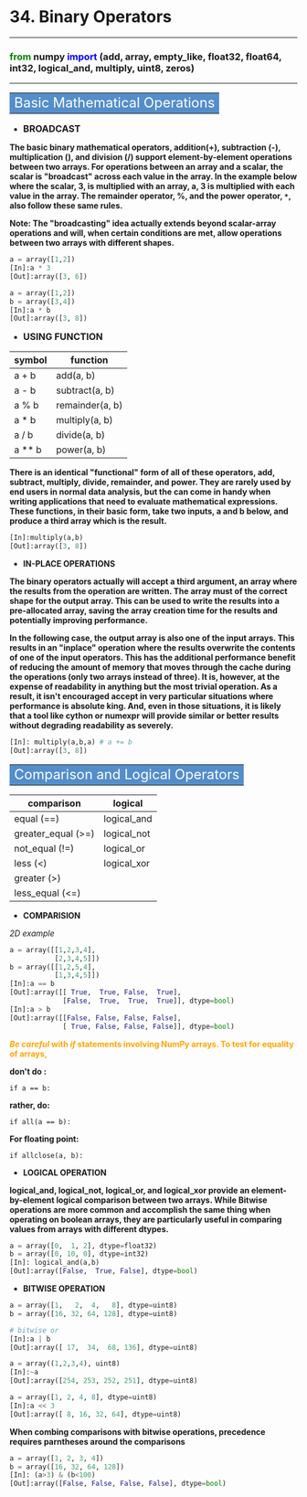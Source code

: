 # 34. Binary Operators
----------------------

### <font color="green">from</font> numpy <font color="blue">import</font> (add, array, empty_like, float32, float64, int32, logical_and, multiply, uint8, zeros)

----------------------

**<table><tr><td bgcolor=#548eca><font color="white" size=5>Basic Mathematical Operations</font></td></tr></table>**

- **<font size=3>BROADCAST</font>**

**The basic binary mathematical operators, addition(+), subtraction (-), multiplication (), and division (/) support element-by-element operations between two arrays. For operations between an array and a scalar, the scalar is "broadcast" across each value in the array. In the example below where the scalar, 3, is multiplied with an array, a, 3 is multiplied with each value in the array. The remainder operator, %, and the power operator, `*`, also follow these same rules.**

**Note: The "broadcasting" idea actually extends beyond scalar-array operations and will, when certain conditions are met, allow operations between two arrays with different shapes.**

```python
a = array([1,2])
[In]:a * 3
[Out]:array([3, 6])

a = array([1,2])
b = array([3,4])
[In]:a * b
[Out]:array([3, 8])
```

- **<font size=3>USING FUNCTION</font>**

symbol|function
------|--------
a + b|add(a, b)
a - b|subtract(a, b)
a % b|remainder(a, b)
a * b|multiply(a, b)
a / b|divide(a, b)
a ** b|power(a, b)

**There is an identical "functional" form of all of these operators, add, subtract, multiply, divide, remainder, and power. They are rarely used by end users in normal data analysis, but the can come in handy when writing applications that need to evaluate mathematical expressions. These functions, in their basic form, take two inputs, a and b below, and produce a third array which is the result.**

```python
[In]:multiply(a,b)
[Out]:array([3, 8])
```

- **<font>IN-PLACE OPERATIONS</font>**

**The binary operators actually will accept a third argument, an array where the results from the operation are written. The array must of the correct shape for the output array. This can be used to write the results into a pre-allocated array, saving the array creation time for the results and potentially improving performance.**

**In the following case, the output array is also one of the input arrays. This results in an "inplace" operation where the results overwrite the contents of one of the input operators. This has the additional performance benefit of reducing the amount of memory that moves through the cache during the operations (only two arrays instead of three). It is, however, at the expense of readability in anything but the most trivial operation. As a result, it isn't encouraged accept in very particular situations where performance is absolute king. And, even in those situations, it is likely that a tool like cython or numexpr will provide similar or better results without degrading readability as severely.**

```python
[In]: multiply(a,b,a) # a += b
[Out]:array([3, 8])
```

**<table><tr><td bgcolor=#548eca><font color="white" size=5>Comparison and Logical Operators</font></td></tr></table>**

comparison|logical
----------|------- 
equal (==)|logical_and
greater_equal (>=)|logical_not
not_equal (!=)|logical_or
less (<)|logical_xor
greater (>)|
less_equal (<=)|

- **<font>COMPARISION</font>**

*2D example*

```python
a = array([[1,2,3,4],
           [2,3,4,5]])
b = array([[1,2,5,4],
           [1,3,4,5]])
[In]:a == b
[Out]:array([[ True,  True, False,  True],
             [False,  True,  True,  True]], dtype=bool)
[In]:a > b
[Out]:array([[False, False, False, False],
             [ True, False, False, False]], dtype=bool)
```

**<font color="orange">_Be careful_ with _if_ statements involving NumPy arrays. To test for equality of arrays,</font>**

**don't do :**

``if a == b:``

**rather, do:**

``if all(a == b):``

**For floating point:**

``if allclose(a, b):``

- **<font>LOGICAL OPERATION</font>**

**logical_and, logical_not, logical_or, and logical_xor provide an element-by-element logical comparison between two arrays. While Bitwise operations are more common and accomplish the same thing when operating on boolean arrays, they are particularly useful in comparing values from arrays with different dtypes.**

```python
a = array([0,  1, 2], dtype=float32)
b = array([0, 10, 0], dtype=int32)
[In]: logical_and(a,b)
[Out]:array([False,  True, False], dtype=bool)
```

- **<font>BITWISE OPERATION</font>**

```python
a = array([1,   2,  4,   8], dtype=uint8)
b = array([16, 32, 64, 128], dtype=uint8)

# bitwise or
[In]:a | b
[Out]:array([ 17,  34,  68, 136], dtype=uint8)

a = array((1,2,3,4), uint8)
[In]:~a
[Out]:array([254, 253, 252, 251], dtype=uint8)

a = array([1, 2, 4, 8], dtype=uint8)
[In]:a << 3
[Out]:array([ 8, 16, 32, 64], dtype=uint8)
```

**When combing comparisons with bitwise operations, precedence requires parntheses around the comparisons**

```python
a = array([1, 2, 3, 4])
b = array([16, 32, 64, 128])
[In]: (a>3) & (b<100)
[Out]:array([False, False, False, False], dtype=bool)
```

